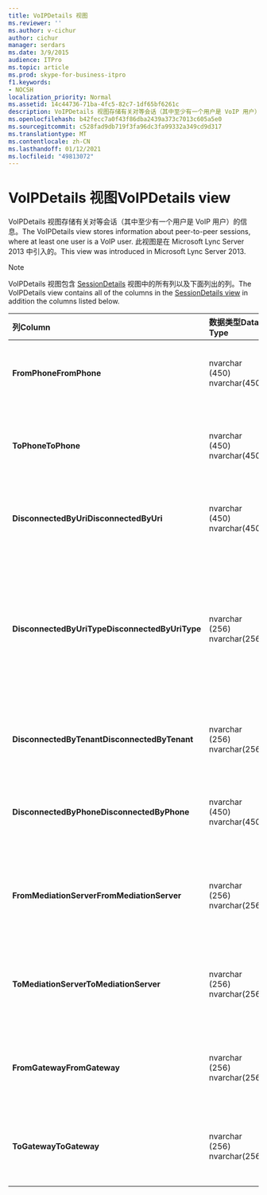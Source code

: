 ```yaml
---
title: VoIPDetails 视图
ms.reviewer: ''
ms.author: v-cichur
author: cichur
manager: serdars
ms.date: 3/9/2015
audience: ITPro
ms.topic: article
ms.prod: skype-for-business-itpro
f1.keywords:
- NOCSH
localization_priority: Normal
ms.assetid: 14c44736-71ba-4fc5-82c7-1df65bf6261c
description: VoIPDetails 视图存储有关对等会话（其中至少有一个用户是 VoIP 用户）的信息。 此视图是在 Microsoft Lync Server 2013 中引入的。
ms.openlocfilehash: b42fecc7a0f43f86dba2439a373c7013c605a5e0
ms.sourcegitcommit: c528fad9db719f3fa96dc3fa99332a349cd9d317
ms.translationtype: MT
ms.contentlocale: zh-CN
ms.lasthandoff: 01/12/2021
ms.locfileid: "49813072"
---
```

# <a name="voipdetails-view"></a><span data-ttu-id="69e3b-104">VoIPDetails 视图</span><span class="sxs-lookup"><span data-stu-id="69e3b-104">VoIPDetails view</span></span>
 
<span data-ttu-id="69e3b-105">VoIPDetails 视图存储有关对等会话（其中至少有一个用户是 VoIP 用户）的信息。</span><span class="sxs-lookup"><span data-stu-id="69e3b-105">The VoIPDetails view stores information about peer-to-peer sessions, where at least one user is a VoIP user.</span></span> <span data-ttu-id="69e3b-106">此视图是在 Microsoft Lync Server 2013 中引入的。</span><span class="sxs-lookup"><span data-stu-id="69e3b-106">This view was introduced in Microsoft Lync Server 2013.</span></span>
  
> [!NOTE]
> <span data-ttu-id="69e3b-107">VoIPDetails 视图包含 [SessionDetails](sessiondetails-0.md) 视图中的所有列以及下面列出的列。</span><span class="sxs-lookup"><span data-stu-id="69e3b-107">The VoIPDetails view contains all of the columns in the [SessionDetails view](sessiondetails-0.md) in addition the columns listed below.</span></span>
  
|<span data-ttu-id="69e3b-108">**列**</span><span class="sxs-lookup"><span data-stu-id="69e3b-108">**Column**</span></span>|<span data-ttu-id="69e3b-109">**数据类型**</span><span class="sxs-lookup"><span data-stu-id="69e3b-109">**Data Type**</span></span>|<span data-ttu-id="69e3b-110">**Details**</span><span class="sxs-lookup"><span data-stu-id="69e3b-110">**Details**</span></span>|
|:-----|:-----|:-----|
|<span data-ttu-id="69e3b-111">**FromPhone**</span><span class="sxs-lookup"><span data-stu-id="69e3b-111">**FromPhone**</span></span> <br/> |<span data-ttu-id="69e3b-112">nvarchar (450) </span><span class="sxs-lookup"><span data-stu-id="69e3b-112">nvarchar(450)</span></span>  <br/> |<span data-ttu-id="69e3b-113">启动会话的用户的电话 ID。</span><span class="sxs-lookup"><span data-stu-id="69e3b-113">Phone URI of the user who started the session.</span></span>  <br/> |
|<span data-ttu-id="69e3b-114">**ToPhone**</span><span class="sxs-lookup"><span data-stu-id="69e3b-114">**ToPhone**</span></span> <br/> |<span data-ttu-id="69e3b-115">nvarchar (450) </span><span class="sxs-lookup"><span data-stu-id="69e3b-115">nvarchar(450)</span></span>  <br/> |<span data-ttu-id="69e3b-116">加入会话的用户的电话 URI。</span><span class="sxs-lookup"><span data-stu-id="69e3b-116">Phone URI of the user who joined the session.</span></span>  <br/> |
|<span data-ttu-id="69e3b-117">**DisconnectedByUri**</span><span class="sxs-lookup"><span data-stu-id="69e3b-117">**DisconnectedByUri**</span></span> <br/> |<span data-ttu-id="69e3b-118">nvarchar (450) </span><span class="sxs-lookup"><span data-stu-id="69e3b-118">nvarchar(450)</span></span>  <br/> |<span data-ttu-id="69e3b-119">断开会话的用户的 URI。</span><span class="sxs-lookup"><span data-stu-id="69e3b-119">URI of the user who disconnected the session.</span></span>  <br/> |
|<span data-ttu-id="69e3b-120">**DisconnectedByUriType**</span><span class="sxs-lookup"><span data-stu-id="69e3b-120">**DisconnectedByUriType**</span></span> <br/> |<span data-ttu-id="69e3b-121">nvarchar (256) </span><span class="sxs-lookup"><span data-stu-id="69e3b-121">nvarchar(256)</span></span>  <br/> |<span data-ttu-id="69e3b-122">断开会话的用户的 URI 的类型。</span><span class="sxs-lookup"><span data-stu-id="69e3b-122">Type of URI of the user who disconnected the session.</span></span> <span data-ttu-id="69e3b-123">有关详细信息， [请参阅 UriTypes](uritypes.md) 表。</span><span class="sxs-lookup"><span data-stu-id="69e3b-123">See the [UriTypes table](uritypes.md) for more information.</span></span> <br/> |
|<span data-ttu-id="69e3b-124">**DisconnectedByTenant**</span><span class="sxs-lookup"><span data-stu-id="69e3b-124">**DisconnectedByTenant**</span></span> <br/> |<span data-ttu-id="69e3b-125">nvarchar (256) </span><span class="sxs-lookup"><span data-stu-id="69e3b-125">nvarchar(256)</span></span>  <br/> |<span data-ttu-id="69e3b-126">断开会话的用户的租户。</span><span class="sxs-lookup"><span data-stu-id="69e3b-126">Tenant of the user who disconnected the session.</span></span>  <br/> |
|<span data-ttu-id="69e3b-127">**DisconnectedByPhone**</span><span class="sxs-lookup"><span data-stu-id="69e3b-127">**DisconnectedByPhone**</span></span> <br/> |<span data-ttu-id="69e3b-128">nvarchar (450) </span><span class="sxs-lookup"><span data-stu-id="69e3b-128">nvarchar(450)</span></span>  <br/> |<span data-ttu-id="69e3b-129">断开会话的用户的电话 URI。</span><span class="sxs-lookup"><span data-stu-id="69e3b-129">Phone URI of the user who disconnected the session.</span></span>  <br/> |
|<span data-ttu-id="69e3b-130">**FromMediationServer**</span><span class="sxs-lookup"><span data-stu-id="69e3b-130">**FromMediationServer**</span></span> <br/> |<span data-ttu-id="69e3b-131">nvarchar (256) </span><span class="sxs-lookup"><span data-stu-id="69e3b-131">nvarchar(256)</span></span>  <br/> |<span data-ttu-id="69e3b-132">启动会话的用户使用的中介服务器。</span><span class="sxs-lookup"><span data-stu-id="69e3b-132">Mediation Server used by the user who started the session.</span></span>  <br/> |
|<span data-ttu-id="69e3b-133">**ToMediationServer**</span><span class="sxs-lookup"><span data-stu-id="69e3b-133">**ToMediationServer**</span></span> <br/> |<span data-ttu-id="69e3b-134">nvarchar (256) </span><span class="sxs-lookup"><span data-stu-id="69e3b-134">nvarchar(256)</span></span>  <br/> |<span data-ttu-id="69e3b-135">加入会话的用户使用的中介服务器。</span><span class="sxs-lookup"><span data-stu-id="69e3b-135">Mediation Server used by the user who joined the session.</span></span>  <br/> |
|<span data-ttu-id="69e3b-136">**FromGateway**</span><span class="sxs-lookup"><span data-stu-id="69e3b-136">**FromGateway**</span></span> <br/> |<span data-ttu-id="69e3b-137">nvarchar (256) </span><span class="sxs-lookup"><span data-stu-id="69e3b-137">nvarchar(256)</span></span>  <br/> |<span data-ttu-id="69e3b-138">启动会话的用户使用的网关。</span><span class="sxs-lookup"><span data-stu-id="69e3b-138">Gateway used by the user who started the session.</span></span>  <br/> |
|<span data-ttu-id="69e3b-139">**ToGateway**</span><span class="sxs-lookup"><span data-stu-id="69e3b-139">**ToGateway**</span></span> <br/> |<span data-ttu-id="69e3b-140">nvarchar (256) </span><span class="sxs-lookup"><span data-stu-id="69e3b-140">nvarchar(256)</span></span>  <br/> |<span data-ttu-id="69e3b-141">加入会话的用户使用的网关。</span><span class="sxs-lookup"><span data-stu-id="69e3b-141">Gateway used by the user who joined the session.</span></span>  <br/> |
   

